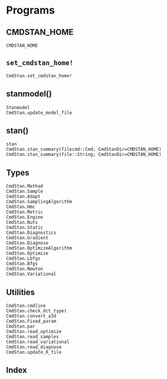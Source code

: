 # Programs

## CMDSTAN_HOME
```@docs
CMDSTAN_HOME
```

## `set_cmdstan_home!`
```@docs
CmdStan.set_cmdstan_home!
```

## stanmodel()
```@docs
Stanmodel
CmdStan.update_model_file
```

## stan()
```@docs
stan
CmdStan.stan_summary(filecmd::Cmd; CmdStanDir=CMDSTAN_HOME)
CmdStan.stan_summary(file::String; CmdStanDir=CMDSTAN_HOME)
```

## Types
```@docs
CmdStan.Method
CmdStan.Sample
CmdStan.Adapt
CmdStan.SamplingAlgorithm
CmdStan.Hmc
CmdStan.Metric
CmdStan.Engine
CmdStan.Nuts
CmdStan.Static
CmdStan.Diagnostics
CmdStan.Gradient
CmdStan.Diagnose
CmdStan.OptimizeAlgorithm
CmdStan.Optimize
CmdStan.Lbfgs
CmdStan.Bfgs
CmdStan.Newton
CmdStan.Variational
```

## Utilities
```@docs
CmdStan.cmdline
CmdStan.check_dct_type(
CmdStan.convert_a3d
CmdStan.Fixed_param
CmdStan.par
CmdStan.read_optimize
CmdStan.read_samples
CmdStan.read_variational
CmdStan.read_diagnose
CmdStan.update_R_file
```

## Index
```@index
```
